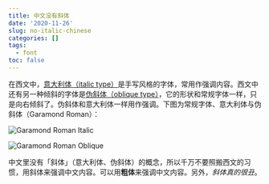 ```yaml
---
title: 中文没有斜体
date: '2020-11-26'
slug: no-italic-chinese
categories: []
tags:
  - font
toc: false
---
```


在西文中，[意大利体（italic type）](https://zh.wikipedia.org/zh-cn/%E6%84%8F%E5%A4%A7%E5%88%A9%E4%BD%93)是手写风格的字体，常用作强调内容。西文中还有另一种倾斜的字体是[伪斜体（oblique type）](https://zh.wikipedia.org/wiki/%E4%BC%AA%E6%96%9C%E4%BD%93)，它的形状和常规字体一样，只是向右倾斜了。伪斜体和意大利体一样用作强调。下图为常规字体、意大利体与伪斜体（Garamond Roman）：

![Garamond Roman Italic](https://upload.wikimedia.org/wikipedia/commons/f/f2/Garamond_Roman_Italic.svg)

![Garamond Roman Oblique](https://upload.wikimedia.org/wikipedia/commons/c/ca/Oblique_type_example.svg)

中文里没有「斜体」（意大利体、伪斜体）的概念，所以千万不要照搬西文的习惯，用斜体来强调中文内容。可以用**粗体**来强调中文内容。另外，*斜体真的很丑*。